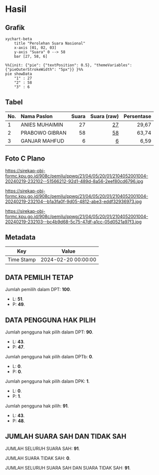 # Hasil

## Grafik

```mermaid
xychart-beta
    title "Perolehan Suara Nasional"
    x-axis [01, 02, 03]
    y-axis "Suara" 0 --> 58
    bar [27, 58, 6]
```

```mermaid
%%{init: {"pie": {"textPosition": 0.5}, "themeVariables": {"pieOuterStrokeWidth": "5px"}} }%%
pie showData
    "1" : 27
    "2" : 58
    "3" : 6
```

## Tabel

| No. | Nama Paslon    | Suara | Suara (raw) | Persentase |
|:--- |:-------------- | -----:| -----------:| ----------:|
| 1   | ANIES MUHAIMIN | 27    | [27][p-1]   | 29,67      |
| 2   | PRABOWO GIBRAN | 58    | [58][p-2]   | 63,74      |
| 3   | GANJAR MAHFUD  | 6     | [6][p-3]    | 6,59       |


[p-1]: https://github.com/gigit-pemilu/pemilu-2024/blob/main/pilpres/hitung-suara/sub/21-kepulauan-riau/sub/04-lingga/sub/05-lingga-utara/sub/2001-bukit-harapan/sub/004-tps/sub/paslon-1.txt
[p-2]: https://github.com/gigit-pemilu/pemilu-2024/blob/main/pilpres/hitung-suara/sub/21-kepulauan-riau/sub/04-lingga/sub/05-lingga-utara/sub/2001-bukit-harapan/sub/004-tps/sub/paslon-2.txt
[p-3]: https://github.com/gigit-pemilu/pemilu-2024/blob/main/pilpres/hitung-suara/sub/21-kepulauan-riau/sub/04-lingga/sub/05-lingga-utara/sub/2001-bukit-harapan/sub/004-tps/sub/paslon-3.txt

## Foto C Plano

https://sirekap-obj-formc.kpu.go.id/908c/pemilu/ppwp/21/04/05/20/01/2104052001004-20240219-232102--51566212-92d1-489d-8a56-2eef80cd6796.jpg

https://sirekap-obj-formc.kpu.go.id/908c/pemilu/ppwp/21/04/05/20/01/2104052001004-20240219-232104--b1a3fa0f-9d05-4812-abe3-eddf32936973.jpg

https://sirekap-obj-formc.kpu.go.id/908c/pemilu/ppwp/21/04/05/20/01/2104052001004-20240219-232103--bc4b9d68-5c75-47df-a1cc-05d0521a97f3.jpg


## Metadata

| Key        | Value               |
| ---------- | ------------------- |
| Time Stamp | 2024-02-20 00:00:00 |


## DATA PEMILIH TETAP

Jumlah pemilih dalam DPT: **100**.
 * L: **51**.
 * P: **49**.

## DATA PENGGUNA HAK PILIH

Jumlah pengguna hak pilih dalam DPT: **90**.
 * L: **43**.
 * P: **47**.

Jumlah pengguna hak pilih dalam DPTb: **0**.
 * L: **0**.
 * P: **0**.

Jumlah pengguna hak pilih dalam DPK: **1**.
 * L: **0**.
 * P: **1**.

Jumlah pengguna hak pilih: **91**.
 * L: **43**.
 * P: **48**.

## JUMLAH SUARA SAH DAN TIDAK SAH

JUMLAH SELURUH SUARA SAH: **91**.

JUMLAH SUARA TIDAK SAH: **0**.

JUMLAH SELURUH SUARA SAH DAN SUARA TIDAK SAH: **91**.


